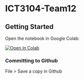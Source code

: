 # ICT3104-Team12

<!-- GETTING STARTED -->
## Getting Started

Open the notebook in Google Colab:

<a target="_blank" href="https://colab.research.google.com/github/Sitrof9/ICT3104-Team12/blob/main/ICT3104-Team12.ipynb">
  <img src="https://colab.research.google.com/assets/colab-badge.svg" alt="Open In Colab"/>
</a>

### Committing to Github
File > Save a copy in Github
